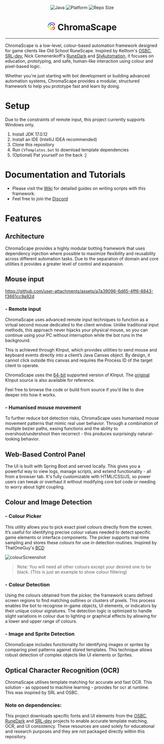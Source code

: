 <div align="center">

  ![Java](https://img.shields.io/badge/Java-17-blue)
  ![Platform](https://img.shields.io/badge/Platform-Windows-orange)
  ![Repo Size](https://img.shields.io/github/repo-size/StaticSweep/ChromaScape)

</div>

<div align="center">
  <h1>
    <img src="src/main/resources/static/imagesWeb/CS.png" alt="logo" width="27">
    ChromaScape
  </h1>
</div>

---

ChromaScape is a low-level, colour-based automation framework designed for game clients like Old School RuneScape. Inspired by Kelltom's [OSBC](https://github.com/kelltom/OS-Bot-COLOR/tree/main), [SRL-dev](https://github.com/Villavu/SRL-Development/tree/master), Nick Cemenenkoff's [RuneDark](https://github.com/cemenenkoff/runedark-public) and [SlyAutomation](https://github.com/slyautomation/), it focuses on education, prototyping, and safe, human-like interaction using colour and pixel-based logic.

Whether you're just starting with bot development or building advanced automation systems, ChromaScape provides a modular, structured framework to help you prototype fast and learn by doing.

# Setup
Due to the constraints of remote input, this project currently supports Windows only.

1. Install JDK 17.0.12
2. Install an IDE (IntelliJ IDEA recommended)
3. Clone this repository
4. Run `CVTemplates.bat` to download template dependencies
5. (Optional) Pat yourself on the back :]

# Documentation and Tutorials
- Please visit the [Wiki](https://github.com/StaticSweep/ChromaScape/wiki) for detailed guides on writing scripts with this framework.
- Feel free to join the [Discord](https://discord.gg/4FjPfDXd46)

# Features

## Architecture
ChromaScape provides a highly modular botting framework that uses dependency injection where possible to maximize flexibility and reusability across different automation tasks.
Due to the separation of domain and core utilities it provides a greater level of control and expansion.

## Mouse input


https://github.com/user-attachments/assets/a7a39096-6d65-4ff6-8843-f3661cc9a92d


### - Remote input

ChromaScape uses advanced remote input techniques to function as a virtual second mouse dedicated to the client window. Unlike traditional input methods, this approach never hijacks your physical mouse, so you can continue using your PC without interruption while the bot runs in the background.

This is achieved through KInput, which provides utilities to send mouse and keyboard events directly into a client’s Java Canvas object. By design, it cannot click outside this canvas and requires the Process ID of the target client to operate.

ChromaScape uses the [64-bit](https://github.com/ThatOneGuyScripts/KInput) supported version of KInput. The [original](https://github.com/Kasi-R/KInput) KInput source is also available for reference.

Feel free to browse the code or build from source if you’d like to dive deeper into how it works.

### - Humanised mouse movement
To further reduce bot detection risks, ChromaScape uses humanised mouse movement patterns that mimic real user behavior. Through a combination of multiple bezier paths, easing functions and the ability to overshoot/undershoot then recorrect - this produces surprisingly natural-looking behavior.

## Web-Based Control Panel

The UI is built with Spring Boot and served locally. This gives you a powerful way to view logs, manage scripts, and extend functionality - all from a browser tab. It's fully customizable with HTML/CSS/JS, so power users can tweak or overhaul it without modifying core bot code or needing to worry about tight coupling.

## Colour and Image Detection

### - Colour Picker
This utility allows you to pick exact pixel colours directly from the screen. It’s useful for identifying precise colour values needed to detect specific game elements or interface components. The picker supports real-time sampling and stores these colours for use in detection routines. Inspired by ThatOneGuy's [BCD](https://github.com/ThatOneGuyScripts/BetterColorDetection)

<img width="1298" height="751" alt="colourScreenshot" src="https://github.com/user-attachments/assets/b93eb66c-2a61-40ba-9abb-24fb0596d7b5" />

> Note: You will need all other colours except your desired one to be black. (This is just an example to show colour filtering)

### - Colour Detection
Using the colours obtained from the picker, the framework scans defined screen regions to find matching outlines or clusters of pixels. This process enables the bot to recognise in-game objects, UI elements, or indicators by their unique colour signatures. The detection logic is optimized to handle slight variations in colour due to lighting or graphical effects by allowing for a lower and upper range of colours.

### - Image and Sprite Detection
ChromaScape includes functionality for identifying images or sprites by comparing pixel patterns against stored templates. This technique allows robust detection of complex objects like UI elements or Sprites.

## Optical Character Recognition (OCR)
ChromaScape utilises template matching for accurate and fast OCR. This solution - as opposed to machine learning - provides for ocr at runtime. This was inspired by SRL and OSBC.

### Note on dependencies:
This project downloads specific fonts and UI elements from the [OSBC](https://github.com/kelltom/OS-Bot-COLOR/tree/main), [RuneDark](https://github.com/cemenenkoff/runedark-public) and [SRL-dev](https://github.com/Villavu/SRL-Development/tree/master) projects to enable accurate template matching, OCR, and UI consistency. These resources are used solely for educational and research purposes and they are not packaged directly within this repository.
